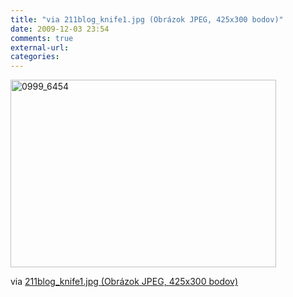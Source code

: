 ```yaml
---
title: "via 211blog_knife1.jpg (Obrázok JPEG, 425x300 bodov)"
date: 2009-12-03 23:54
comments: true
external-url:
categories:
---
```

[<img src="http://7.asset.soup.io/asset/0572/0999_6454.jpeg" width="425" height="300" alt="0999_6454" />][1]

via [211blog\_knife1.jpg (Obrázok JPEG, 425x300 bodov)][2]

  [1]: http://walrusmusicblog.com/wp-content/uploads/retro/211blog_knife1.jpg
  [2]: http://walrusmusicblog.com/wp-content/uploads/retro/211blog_knife1.jpg
